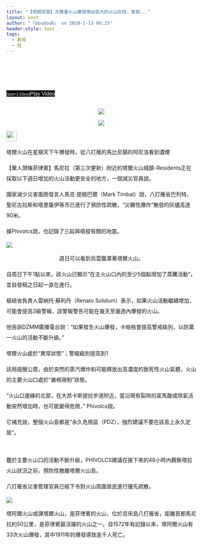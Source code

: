 ```yaml
---
title: "【視頻突發】大雅臺火山爆發噴出巨大的火山灰柱，居民..."
layout: post
author: "「doudou6」 on 2020-1-13 06:25"
header-style: text
tags:
  - 新闻
  - 柱
---
```


<head></head>
<body>
 <br> 
 <font style="color:rgb(255, 255, 255)"><font style="background-color:rgb(0, 0, 0)"><font face="Arial, Helvetica, sans-serif"><font style="font-size:10px"><br> <br> <br> <br> <br> <br> [size=1.63em]</font>Play Video</font></font></font>
 <br> 
 <br> 
 <p style="line-height:28px;text-indent:nullem;text-align:center"><font face="Arial,"><img src="http://picture01.52hrttpic.com/image/infoImage/202001/12/D1578736609937.png?720x406" onload="thumbImg(this)"></font></p>
 <p style="line-height:28px;text-indent:nullem;text-align:center"><font face="Arial,"><img src="http://picture01.52hrttpic.com/image/infoImage/202001/12/D1578736609938.png?720x405" onload="thumbImg(this)"></font></p>
 <img height="28" src="http://picture01.52hrttpic.com/image/infoImage/202001/12/D1578736607401.jpeg?720x480">
 <p style="line-height:28px;text-indent:nullem;text-align:left"><font face="Arial,">塔爾火山在星期天下午爆發時，從八打雁的馬比尼鎮的阿尼洛看到濃煙</font></p>
 <p style="line-height:28px;text-indent:nullem;text-align:left"><font face="Arial,">【華人頭條菲律賓】馬尼拉（第三次更新）附近的塔爾火山城鎮-Residents正在採取以下週日增加的火山活動更安全的地方，一個減災官員說。</font></p>
 <p style="line-height:28px;text-indent:nullem;text-align:left"><font face="Arial,">國家減少災害風險發言人馬克·提姆巴爾（Mark Timbal）說，八打雁省巴列特，聖尼古拉斯和塔里薩伊等市已進行了預防性疏散，“災難性爆炸”散發的灰燼高達90米。</font></p>
 <p style="line-height:28px;text-indent:nullem;text-align:left"><font face="Arial,">據Phivolcs說，也記錄了三起與噴發有關的地震。</font></p>
 <p style="line-height:28px;text-indent:nullem;text-align:left"><font face="Arial,"><img src="http://picture01.52hrttpic.com/image/infoImage/202001/12/D1578736607402.jpeg?720x480" onload="thumbImg(this)"></font></p>
 <p style="line-height:28px;text-indent:nullem;text-align:center"><font face="Arial,">週日可以看到烏雲籠罩著塔爾火山。</font></p>
 <p style="line-height:28px;text-indent:nullem;text-align:left"><font face="Arial,">自周日下午1點以來，該火山已顯示“在主火山口內的至少5個點增加了蒸騰活動”，並自發稿之日起一直在進行。</font></p>
 <p style="line-height:28px;text-indent:nullem;text-align:left"><font face="Arial,">樞紐省負責人雷納托·蘇利丹（Renato Solidum）表示，如果火山活動繼續增加，可能會提高3級警報，該警報警告可能在幾天至幾週內爆發的火山。</font></p>
 <p style="line-height:28px;text-indent:nullem;text-align:left"><font face="Arial,">他告訴DZMM廣播電台說：“如果發生火山爆發，卡帕格會提高警戒級別，以防萬一火山的活動不斷升級。”</font></p>
 <p style="line-height:28px;text-indent:nullem;text-align:left"><font face="Arial,">塔爾火山處於“異常狀態”；警報級別提高到1</font></p>
 <p style="line-height:28px;text-indent:nullem;text-align:left"><font face="Arial,">該局提醒公眾，由於突然的蒸汽爆炸和可能釋放出高濃度的致死性火山氣體，火山的主要火山口處於“嚴格限制”狀態。</font></p>
 <p style="line-height:28px;text-indent:nullem;text-align:left"><font face="Arial,">“火山口邊緣的北部，在大昂卡斯提拉步道附近，當沿現有裂隙的富馬酸或除氣活動突然增加時，也可能變得危險，” Phivolcs說。</font></p>
 <p style="line-height:28px;text-indent:nullem;text-align:left"><font face="Arial,">它補充說，整個火山島都是“永久危險區（PDZ），強烈建議不要在該島上永久定居”。</font></p>
 <br> 
 <p style="line-height:28px;text-indent:nullem;text-align:left"><font face="Arial,">鑑於主要火山口的活動不斷升級，PHIVOLCS建議在接下來的48小時內觀察塔拉火山狀況之前，預防性撤離塔爾火山島。<br> </font></p>
 <p style="line-height:28px;text-indent:nullem;text-align:left"><font face="Arial,">八打雁省災害管理官員已經下令對火山周圍居民進行優先疏散。</font></p>
 <p style="line-height:28px;text-indent:nullem;text-align:left"><font face="Arial,"><img src="http://picture01.52hrttpic.com/image/infoImage/202001/12/D1578736607325.png?668x620" onload="thumbImg(this)"></font></p>
 <p style="line-height:28px;text-indent:nullem;text-align:left"><font face="Arial,">塔阿爾火山或譯塔爾火山，是菲律賓的火山，位於呂宋島八打雁省，距離首都馬尼拉約50公里，是菲律賓最活躍的火山之一。自1572年有記錄以來，塔阿爾火山有33次火山爆發，其中1911年的爆發導致逾千人死亡。</font></p>
 <br>
</body>


